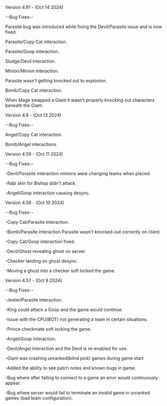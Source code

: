 Version 4.61 - (Oct 14 2024)

--Bug Fixes--

Parasite bug was introduced while fixing the Devil/Parasite issue and is now fixed.

Parasite/Copy Cat interaction.

Parasite/Goop interaction.

Sludge/Devil interaction.

Minion/Minion interaction.

Parasite wasn't getting knocked out to explosion.

Bomb/Copy Cat interaction.

When Mage swapped a Giant it wasn't properly knocking out characters beneath the Giant.

Version 4.6 - (Oct 13 2024)

--Bug Fixes--

Angel/Copy Cat interaction.

Bomb/Angel interactions.

Version 4.59 - (Oct 11 2024)

--Bug Fixes--

-Devil/Parasite interaction minions were changing teams when placed.

-Rabi skin for Bishop didn't attack.

-Angel/Goop interaction causing desync.

Version 4.58 - (Oct 10 2024)

--Bug Fixes--

-Copy Cat/Parasite interaction.

-Bomb/Parasite interaction Parasite wasn't knocked-out correctly on client.

-Copy Cat/Goop interaction fixed.

-Devil/Ghost revealing ghost on server.

-Checker landing on ghost desync.

-Moving a ghost into a checker soft locked the game.

Version 4.57 - (Oct 9 2024)

--Bug Fixes--

-Jester/Parasite interaction.

-King could attack a Goop and the game would continue.

-Issue with the CPU(BOT) not generating a team in certain situations.

-Prince checkmate soft locking the game.

-Angel/Goop interaction.

-Devil/Angel interaction and the Devil is re-enabled for use.

-Giant was crashing unranked(blind pick) games during game start

-Added the ability to see patch notes and known bugs in game.

-Bug where after failing to connect to a game an error would continuously appear.

-Bug where server would fail to terminate an invalid game in unranked games (bad team configuration).
